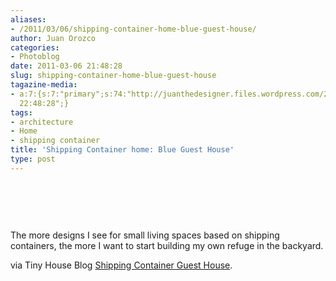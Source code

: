 ```yaml
---
aliases:
- /2011/03/06/shipping-container-home-blue-guest-house/
author: Juan Orozco
categories:
- Photoblog
date: 2011-03-06 21:48:28
slug: shipping-container-home-blue-guest-house
tagazine-media:
- a:7:{s:7:"primary";s:74:"http://juanthedesigner.files.wordpress.com/2011/03/container10-600x400.jpg";s:6:"images";a:1:{s:74:"http://juanthedesigner.files.wordpress.com/2011/03/container10-600x400.jpg";a:6:{s:8:"file_url";s:74:"http://juanthedesigner.files.wordpress.com/2011/03/container10-600x400.jpg";s:5:"width";s:3:"600";s:6:"height";s:3:"400";s:4:"type";s:5:"image";s:4:"area";s:6:"240000";s:9:"file_path";s:0:"";}}s:6:"videos";a:0:{}s:11:"image_count";s:1:"1";s:6:"author";s:7:"8033531";s:7:"blog_id";s:8:"17975075";s:9:"mod_stamp";s:19:"2011-03-06
  22:48:28";}
tags:
- architecture
- Home
- shipping container
title: 'Shipping Container home: Blue Guest House'
type: post
---
```


&nbsp;

<p style="text-align:center;">
  <a href="http://tinyhouseblog.com/pre-fab/shipping-container-guest-house/"><img src='http://juanthedesigner.files.wordpress.com/2011/03/container10-600x400.jpg?resize=580%2C387' alt='' data-recalc-dims="1" /></a>
</p>

&nbsp;

The more designs I see for small living spaces based on shipping containers, the more I want to start building my own refuge in the backyard.

via Tiny House Blog [Shipping Container Guest House][1].

&nbsp;

[1]: http://tinyhouseblog.com/pre-fab/shipping-container-guest-house/